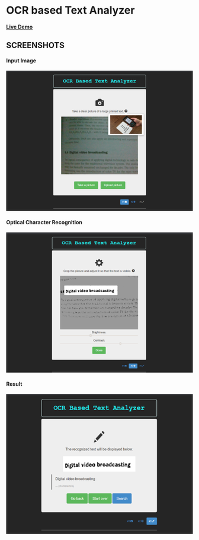 # OCR based Text Analyzer

 **[Live Demo](https://ocr-text-analyzer-app.web.app)**

## SCREENSHOTS

#### Input Image

![Screenshot](/img/screenshot1.png)

#### Optical Character Recognition 

![Screenshot](/img/screenshot2.png)

#### Result

![Screenshot](/img/screenshot3.png)